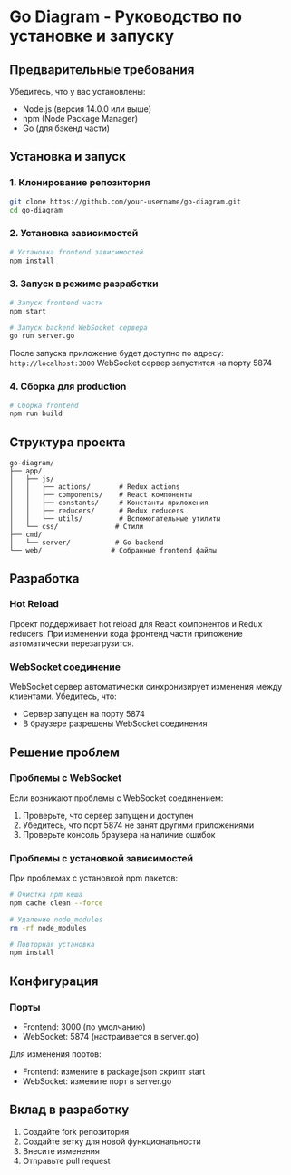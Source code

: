 # Go Diagram - Руководство по установке и запуску

## Предварительные требования

Убедитесь, что у вас установлены:
- Node.js (версия 14.0.0 или выше)
- npm (Node Package Manager)
- Go (для бэкенд части)

## Установка и запуск

### 1. Клонирование репозитория

```bash
git clone https://github.com/your-username/go-diagram.git
cd go-diagram
```

### 2. Установка зависимостей

```bash
# Установка frontend зависимостей
npm install
```

### 3. Запуск в режиме разработки

```bash
# Запуск frontend части
npm start

# Запуск backend WebSocket сервера
go run server.go
```

После запуска приложение будет доступно по адресу: `http://localhost:3000`
WebSocket сервер запустится на порту 5874

### 4. Сборка для production

```bash
# Сборка frontend
npm run build
```

## Структура проекта

```
go-diagram/
├── app/
│   ├── js/
│   │   ├── actions/       # Redux actions
│   │   ├── components/    # React компоненты
│   │   ├── constants/     # Константы приложения
│   │   ├── reducers/      # Redux reducers
│   │   └── utils/         # Вспомогательные утилиты
│   └── css/              # Стили
├── cmd/
│   └── server/           # Go backend
└── web/                 # Собранные frontend файлы
```

## Разработка

### Hot Reload
Проект поддерживает hot reload для React компонентов и Redux reducers. При изменении кода фронтенд части приложение автоматически перезагрузится.

### WebSocket соединение
WebSocket сервер автоматически синхронизирует изменения между клиентами. Убедитесь, что:
- Сервер запущен на порту 5874
- В браузере разрешены WebSocket соединения

## Решение проблем

### Проблемы с WebSocket
Если возникают проблемы с WebSocket соединением:
1. Проверьте, что сервер запущен и доступен
2. Убедитесь, что порт 5874 не занят другими приложениями
3. Проверьте консоль браузера на наличие ошибок

### Проблемы с установкой зависимостей
При проблемах с установкой npm пакетов:
```bash
# Очистка npm кеша
npm cache clean --force

# Удаление node_modules
rm -rf node_modules

# Повторная установка
npm install
```

## Конфигурация

### Порты
- Frontend: 3000 (по умолчанию)
- WebSocket: 5874 (настраивается в server.go)

Для изменения портов:
- Frontend: измените в package.json скрипт start
- WebSocket: измените порт в server.go

## Вклад в разработку

1. Создайте fork репозитория
2. Создайте ветку для новой функциональности
3. Внесите изменения
4. Отправьте pull request
